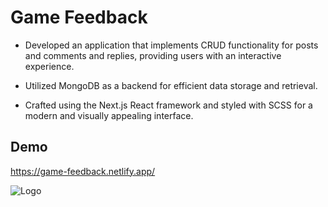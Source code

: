 # Game Feedback

- Developed an application that implements CRUD functionality for
            posts and comments and replies, providing users with an interactive
            experience.

- Utilized MongoDB as a backend for efficient data storage and
            retrieval.

- Crafted using the Next.js React framework and styled with SCSS for a
            modern and visually appealing interface.






## Demo

https://game-feedback.netlify.app/


![Logo](https://i.imgur.com/4oB1qHI.png)
